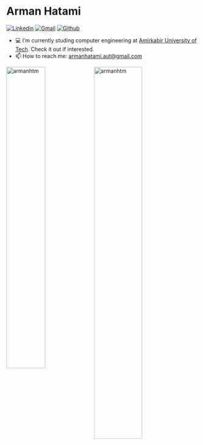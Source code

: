 <h1> Arman Hatami </h1>

[![Linkedin](https://img.shields.io/badge/-LinkedIn-blue?style=flat&logo=Linkedin&logoColor=white)](https://www.linkedin.com/in/arman-hatami/)
[![Gmail](https://img.shields.io/badge/-Gmail-c14438?style=flat&logo=Gmail&logoColor=white)](armanhatami.aut@gmail.com)
[![Github](https://img.shields.io/github/followers/hejazizo?label=Follow&style=social)](https://github.com/armanhtm)

- 💻 I’m currently studing computer engineering at [Amirkabir University of Tech](aut.ac.ir). Check it out if interested.
- 📫 How to reach me: armanhatami.aut@gmail.com

<div>
  <img width="45%" align="left" src="https://github-readme-stats.vercel.app/api/top-langs?username=armanhtm&count_private=true&show_icons=true&locale=en&layout=compact" alt="armanhtm" />
  <img width="50%"  src="https://github-readme-streak-stats.herokuapp.com/?user=armanhtm&count_private=true&" alt="armanhtm" />
</div>

<!----------------------------->
<!-- COMMENTED FOR LATER USE -->
<!----------------------------->

<!-- STATISTICS -->
<!-- [![Anurag's github stats](https://github-readme-stats.vercel.app/api?username=armanhtm&count_private=true&show_icons=true&count_private=true&include_all_commits=true&theme=dracula)](https://github.com/armanhtm)
 -->
<!-- MEDIUM & BUY ME A COFFEE -->
<!-- 
[![Stackoverflow](https://github.com/Rishit-dagli/Rishit-dagli/blob/master/badges/stackoverflow.svg)](https://stackoverflow.com/users/11878567/rishit-dagli)
 -->
<!--  [![Buy Me A Coffee](https://img.shields.io/badge/-Buy%20Me%20A%20Coffee-db4c4c?style=flat&logo=buy-me-a-coffee&logoColor=ffffff&link=https://ko-fi.com/dinhanhthi)](https://ko-fi.com/dinhanhthi) -->
